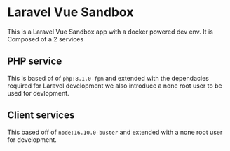 # Laravel Vue Sandbox
This is a Laravel Vue Sandbox app with a docker powered dev env. It is Composed of a 2 services

## PHP service
This is based of of `php:8.1.0-fpm` and extended with the dependacies required for Laravel development we also introduce a none root user to be used for devlopment.

## Client services

This based off of `node:16.10.0-buster` and extended with a none root user for development.